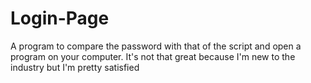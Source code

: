 # Login-Page
A program to compare the password with that of the script and open a program on your computer. It's not that great because I'm new to the industry but I'm pretty satisfied
